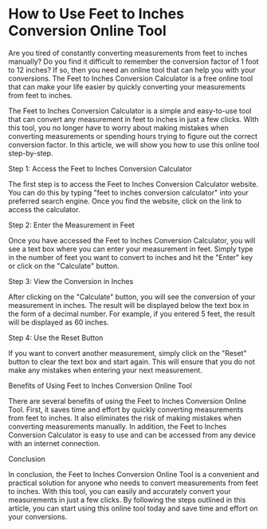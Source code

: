 How to Use Feet to Inches Conversion Online Tool
================================================

Are you tired of constantly converting measurements from feet to inches manually? Do you find it difficult to remember the conversion factor of 1 foot to 12 inches? If so, then you need an online tool that can help you with your conversions. The Feet to Inches Conversion Calculator is a free online tool that can make your life easier by quickly converting your measurements from feet to inches.

The Feet to Inches Conversion Calculator is a simple and easy-to-use tool that can convert any measurement in feet to inches in just a few clicks. With this tool, you no longer have to worry about making mistakes when converting measurements or spending hours trying to figure out the correct conversion factor. In this article, we will show you how to use this online tool step-by-step.

Step 1: Access the Feet to Inches Conversion Calculator

The first step is to access the Feet to Inches Conversion Calculator website. You can do this by typing "feet to inches conversion calculator" into your preferred search engine. Once you find the website, click on the link to access the calculator.

Step 2: Enter the Measurement in Feet

Once you have accessed the Feet to Inches Conversion Calculator, you will see a text box where you can enter your measurement in feet. Simply type in the number of feet you want to convert to inches and hit the "Enter" key or click on the "Calculate" button.

Step 3: View the Conversion in Inches

After clicking on the "Calculate" button, you will see the conversion of your measurement in inches. The result will be displayed below the text box in the form of a decimal number. For example, if you entered 5 feet, the result will be displayed as 60 inches.

Step 4: Use the Reset Button

If you want to convert another measurement, simply click on the "Reset" button to clear the text box and start again. This will ensure that you do not make any mistakes when entering your next measurement.

Benefits of Using Feet to Inches Conversion Online Tool

There are several benefits of using the Feet to Inches Conversion Online Tool. First, it saves time and effort by quickly converting measurements from feet to inches. It also eliminates the risk of making mistakes when converting measurements manually. In addition, the Feet to Inches Conversion Calculator is easy to use and can be accessed from any device with an internet connection.

Conclusion

In conclusion, the Feet to Inches Conversion Online Tool is a convenient and practical solution for anyone who needs to convert measurements from feet to inches. With this tool, you can easily and accurately convert your measurements in just a few clicks. By following the steps outlined in this article, you can start using this online tool today and save time and effort on your conversions.